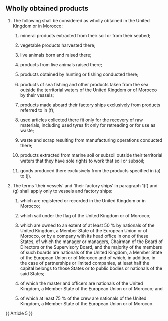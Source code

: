 ## Wholly obtained products

1. The following shall be considered as wholly obtained in the United Kingdom or in Morocco:

    1. mineral products extracted from their soil or from their seabed;

    2. vegetable products harvested there;

    3. live animals born and raised there;

    4. products from live animals raised there;

    5. products obtained by hunting or fishing conducted there;

    6. products of sea fishing and other products taken from the sea outside the territorial waters of the United Kingdom or of Morocco by their vessels;

    7. products made aboard their factory ships exclusively from products referred to in (f);

    8. used articles collected there fit only for the recovery of raw materials, including used tyres fit only for retreading or for use as waste;

    9. waste and scrap resulting from manufacturing operations conducted there;

    10. products extracted from marine soil or subsoil outside their territorial waters that they have sole rights to work that soil or subsoil;

    11. goods produced there exclusively from the products specified in (a) to (j).

2. The terms ‘their vessels’ and ‘their factory ships’ in paragraph 1(f) and (g) shall apply only to vessels and factory ships:

    1. which are registered or recorded in the United Kingdom or in Morocco;

    2. which sail under the flag of the United Kingdom or of Morocco;

    3. which are owned to an extent of at least 50 % by nationals of the United Kingdom, a Member State of the European Union or of Morocco, or by a company with its head office in one of these States, of which the manager or managers, Chairman of the Board of Directors or the Supervisory Board, and the majority of the members of such boards are nationals of the United Kingdom, a Member State of the European Union or of Morocco and of which, in addition, in the case of partnerships or limited companies, at least half the capital belongs to those States or to public bodies or nationals of the said States;

    4. of which the master and officers are nationals of the United Kingdom, a Member State of the European Union or of Morocco; and

    5. of which at least 75 % of the crew are nationals of the United Kingdom, a Member State of the European Union or of Morocco.

{{ Article 5 }}
